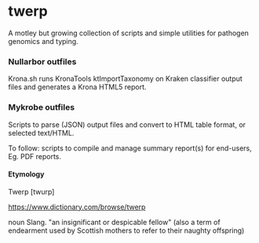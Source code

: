 # twerp

A motley but growing collection of scripts and simple utilities for pathogen genomics and typing.

### Nullarbor outfiles

Krona.sh runs KronaTools ktImportTaxonomy on Kraken classifier output files and generates a Krona HTML5 report.

### Mykrobe outfiles

Scripts to parse (JSON) output files and convert to HTML table format, or selected text/HTML.

To follow: scripts to compile and manage summary report(s) for end-users, Eg. PDF reports.

#### Etymology

Twerp [twurp]

https://www.dictionary.com/browse/twerp

noun Slang.
"an insignificant or despicable fellow"
(also a term of endearment used by Scottish mothers to refer to their naughty offspring)

